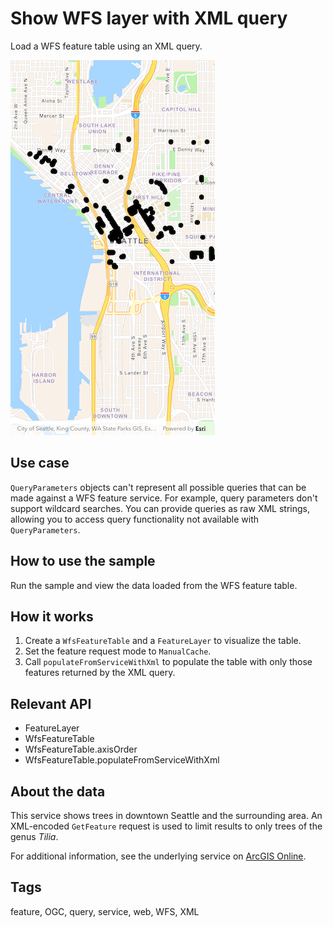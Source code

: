 # Show WFS layer with XML query

Load a WFS feature table using an XML query.

![Image of show WFS layer with XML query](show_wfs_layer_with_xml_query.png)

## Use case

`QueryParameters` objects can't represent all possible queries that can be made against a WFS feature service. For example, query parameters don't support wildcard searches. You can provide queries as raw XML strings, allowing you to access query functionality not available with `QueryParameters`.

## How to use the sample

Run the sample and view the data loaded from the WFS feature table.

## How it works

1. Create a `WfsFeatureTable` and a `FeatureLayer` to visualize the table.
2. Set the feature request mode to `ManualCache`.
3. Call `populateFromServiceWithXml` to populate the table with only those features returned by the XML query.

## Relevant API

* FeatureLayer
* WfsFeatureTable
* WfsFeatureTable.axisOrder
* WfsFeatureTable.populateFromServiceWithXml

## About the data

This service shows trees in downtown Seattle and the surrounding area. An XML-encoded `GetFeature` request is used to limit results to only trees of the genus *Tilia*.

For additional information, see the underlying service on [ArcGIS Online](https://arcgisruntime.maps.arcgis.com/home/item.html?id=1b81d35c5b0942678140efc29bc25391).

## Tags

feature, OGC, query, service, web, WFS, XML
